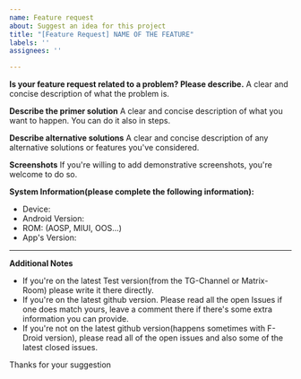 ```yaml
---
name: Feature request
about: Suggest an idea for this project
title: "[Feature Request] NAME OF THE FEATURE"
labels: ''
assignees: ''

---
```


**Is your feature request related to a problem? Please describe.**
A clear and concise description of what the problem is.

**Describe the primer solution**
A clear and concise description of what you want to happen. You can do it also in steps.

**Describe alternative solutions**
A clear and concise description of any alternative solutions or features you've considered.

**Screenshots**
If you're willing to add demonstrative screenshots, you're welcome to do so.

**System Information(please complete the following information):**
 - Device: 
 - Android Version: 
 - ROM: (AOSP, MIUI, OOS...)  
 - App's Version: 


-------------------------------
**Additional Notes**
* If you're on the latest Test version(from the TG-Channel or Matrix-Room) please write it there directly.
* If you're on the latest github version. Please read all the open Issues if one does match yours, leave a comment there if there's some extra information you can provide.
* If you're not on the latest github version(happens sometimes with F-Droid version), please read all of the open issues and also some of the latest closed issues.

Thanks for your suggestion
